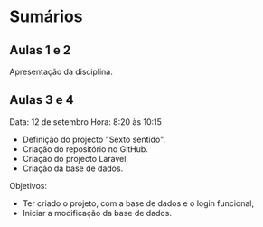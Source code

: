 # Sumários

## Aulas 1 e 2

Apresentação da disciplina.

## Aulas 3 e 4

Data: 12 de setembro
Hora: 8:20 às 10:15

- Definição do projecto "Sexto sentido".
- Criação do repositório no GitHub.
- Criação do projecto Laravel.
- Criação da base de dados.

Objetivos:
- Ter criado o projeto, com a base de dados e o login funcional;
- Iniciar a modificação da base de dados.